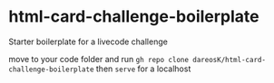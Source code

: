 # html-card-challenge-boilerplate
Starter boilerplate for a livecode challenge


move to your code folder and run ```gh repo clone dareosK/html-card-challenge-boilerplate```
then ```serve``` for a localhost
